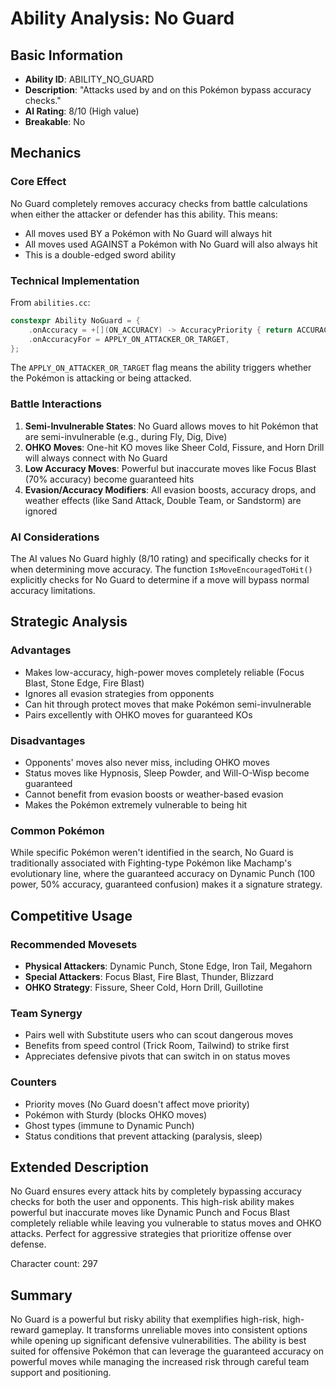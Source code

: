 # Ability Analysis: No Guard

## Basic Information
- **Ability ID**: ABILITY_NO_GUARD
- **Description**: "Attacks used by and on this Pokémon bypass accuracy checks."
- **AI Rating**: 8/10 (High value)
- **Breakable**: No

## Mechanics

### Core Effect
No Guard completely removes accuracy checks from battle calculations when either the attacker or defender has this ability. This means:
- All moves used BY a Pokémon with No Guard will always hit
- All moves used AGAINST a Pokémon with No Guard will also always hit
- This is a double-edged sword ability

### Technical Implementation
From `abilities.cc`:
```cpp
constexpr Ability NoGuard = {
    .onAccuracy = +[](ON_ACCURACY) -> AccuracyPriority { return ACCURACY_ALWAYS_HITS; },
    .onAccuracyFor = APPLY_ON_ATTACKER_OR_TARGET,
};
```

The `APPLY_ON_ATTACKER_OR_TARGET` flag means the ability triggers whether the Pokémon is attacking or being attacked.

### Battle Interactions

1. **Semi-Invulnerable States**: No Guard allows moves to hit Pokémon that are semi-invulnerable (e.g., during Fly, Dig, Dive)
2. **OHKO Moves**: One-hit KO moves like Sheer Cold, Fissure, and Horn Drill will always connect with No Guard
3. **Low Accuracy Moves**: Powerful but inaccurate moves like Focus Blast (70% accuracy) become guaranteed hits
4. **Evasion/Accuracy Modifiers**: All evasion boosts, accuracy drops, and weather effects (like Sand Attack, Double Team, or Sandstorm) are ignored

### AI Considerations
The AI values No Guard highly (8/10 rating) and specifically checks for it when determining move accuracy. The function `IsMoveEncouragedToHit()` explicitly checks for No Guard to determine if a move will bypass normal accuracy limitations.

## Strategic Analysis

### Advantages
- Makes low-accuracy, high-power moves completely reliable (Focus Blast, Stone Edge, Fire Blast)
- Ignores all evasion strategies from opponents
- Can hit through protect moves that make Pokémon semi-invulnerable
- Pairs excellently with OHKO moves for guaranteed KOs

### Disadvantages
- Opponents' moves also never miss, including OHKO moves
- Status moves like Hypnosis, Sleep Powder, and Will-O-Wisp become guaranteed
- Cannot benefit from evasion boosts or weather-based evasion
- Makes the Pokémon extremely vulnerable to being hit

### Common Pokémon
While specific Pokémon weren't identified in the search, No Guard is traditionally associated with Fighting-type Pokémon like Machamp's evolutionary line, where the guaranteed accuracy on Dynamic Punch (100 power, 50% accuracy, guaranteed confusion) makes it a signature strategy.

## Competitive Usage

### Recommended Movesets
- **Physical Attackers**: Dynamic Punch, Stone Edge, Iron Tail, Megahorn
- **Special Attackers**: Focus Blast, Fire Blast, Thunder, Blizzard
- **OHKO Strategy**: Fissure, Sheer Cold, Horn Drill, Guillotine

### Team Synergy
- Pairs well with Substitute users who can scout dangerous moves
- Benefits from speed control (Trick Room, Tailwind) to strike first
- Appreciates defensive pivots that can switch in on status moves

### Counters
- Priority moves (No Guard doesn't affect move priority)
- Pokémon with Sturdy (blocks OHKO moves)
- Ghost types (immune to Dynamic Punch)
- Status conditions that prevent attacking (paralysis, sleep)

## Extended Description
No Guard ensures every attack hits by completely bypassing accuracy checks for both the user and opponents. This high-risk ability makes powerful but inaccurate moves like Dynamic Punch and Focus Blast completely reliable while leaving you vulnerable to status moves and OHKO attacks. Perfect for aggressive strategies that prioritize offense over defense.

Character count: 297

## Summary
No Guard is a powerful but risky ability that exemplifies high-risk, high-reward gameplay. It transforms unreliable moves into consistent options while opening up significant defensive vulnerabilities. The ability is best suited for offensive Pokémon that can leverage the guaranteed accuracy on powerful moves while managing the increased risk through careful team support and positioning.